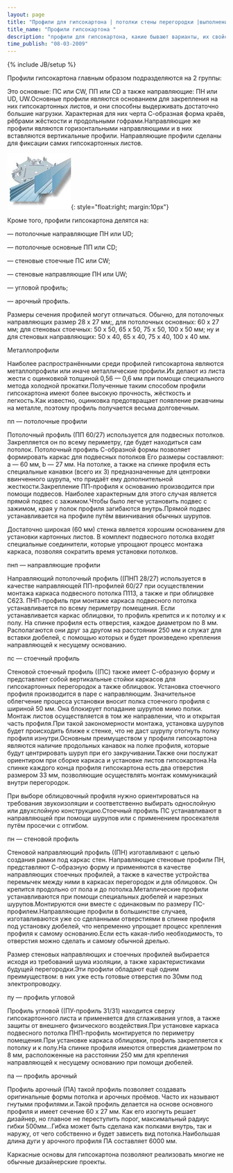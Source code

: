 ```yaml
---
layout: page
title: "Профили для гипсокартона | потолки стены перегородки |выполнение работ"
title_name: "Профили гипсокартона "
description: "профили для гипсокартона, какие бывают варианты, их свойства и функции"
time_publish: "08-03-2009"
---
```

{% include JB/setup %}

Профили гипсокартона главным образом подразделяются на 2 группы:

Это основные: ПС или CW, ПП или CD а также направляющие: ПН или UD, UW.Основные профили являются основанием для закрепления на них гипсокартонных листов, и они способны выдерживать достаточно большие нагрузки. Характерная для них черта С-образная форма краёв, рёбрами жёсткости и продольными гофрами.Направляющие же профили являются горизонтальными направляющими и в них вставляются вертикальные профили. Направляющие профили сделаны для фиксации самих гипсокартонных листов.

![Профили гипсокартона](images/2-profil.jpg){: style="float:right; margin:10px"}

Кроме того, профили гипсокартона делятся на:

— потолочные направляющие ПН или UD;

— потолочные основные ПП или CD;

— стеновые стоечные ПС или CW;

— стеновые направляющие ПН или UW;

— угловой профиль;

— арочный профиль.

Размеры сечения профилей могут отличаться. Обычно, для потолочных направляющих размер 28 х 27 мм;, для потолочных основных: 60 х 27 мм; для стеновых стоечных: 50 х 50, 65 х 50, 75 х 50, 100 х 50 мм; ну и для стеновых направляющих: 50 х 40, 65 х 40, 75 х 40, 100 х 40 мм.

Металлопрофили

Наиболее распространёнными среди профилей гипсокартона являются металлопрофили или иначе металлические профили.Их делают из листа жести с оцинковкой толщиной 0,56 — 0,6 мм при помощи специального метода холодной прокатки.Полученные таким способом профили гипсокартона имеют более высокую прочность, жёсткость и легкость.Как известно, оцинковка предотвращает появление ржавчины на металле, поэтому профиль получается весьма долговечным.

пп — потолочные профили

Потолочный профиль (ПП 60/27) используется для подвесных потолков.
Закрепляется он по всему периметру, где будет находиться сам потолок.
Потолочный профиль С-образной формы позволяет формировать каркас для подвесных потолков
Его размеры составляют: а — 60 мм, b — 27 мм.
На потолке, а также на спинке профиля есть специальные канавки (всего их 3) предназначенные для центровки ввинченного шурупа, что придаёт ему дополнительной жесткости.Закрепление ПП-профиля к основанию производится при помощи подвесов. Наиболее характерным для этого случая является прямой подвес с зажимом.Чтобы было легче установить подвес с зажимом, края у полок профиля загибаются внутрь.Прямой подвес устанавливается на профиле путём ввинчивания обычных шурупов.

Достаточно широкая (60 мм) стенка является хорошим основанием для установки картонных листов.
В комплект подвесного потолка входят специальные соединители, которые упрощают процесс монтажа каркаса, позволяя сократить время установки потолков.

пнп — направляющие профили

Направляющий потолочный профиль ((ПНП 28/27) используется в качестве направляющей ПП-профилей 60/27 при осуществлении монтажа каркаса подвесного потолка П113, а также и при облицовке С623.
ПНП-профиль при монтаже каркаса подвесного потолка устанавливается по всему периметру помещения.
Если устанавливается каркас облицовки, то профиль крепится и к потолку и к полу.
На спинке профиля есть отверстия, каждое диаметром по 8 мм. Располагаются они друг за другом на расстоянии 250 мм и служат для вставки дюбелей, с помощью которых и будет произведено крепления направляющей к несущему основанию.

пс — стоечный профиль

Стеновой стоечный профиль ((ПС) также имеет С-образную форму и представляет собой вертикальные стойки каркасов для гипсокартонных перегородок а также облицовок.
Установка стоечного профиля производится в паре с направляющим.
Значительное облегчение процесса установки вносит полка стоечного профиля с шириной 50 мм. Она блокирует попадание шурупов мимо полки. Монтаж листов осуществляется в том же направлении, что и открытая часть профиля.При такой закономерности монтажа, установка шурупов будет происходить ближе к стенке, что не даст шурупу отогнуть полку профиля изнутри.Основным преимуществом у профиля гипсокартона являются наличие продольных канавок на полке профиля, которые будут центрировать шуруп при его закручивании.Также они послужат ориентиром при сборке каркаса и установке листов гипсокартона.На спинке каждого конца профиля гипсокартона есть два отверстия размером 33 мм, позволяющие осуществлять монтаж коммуникаций внутри перегородок.

При выборе облицовочный профиля нужно ориентироваться на требования звукоизоляции и соответственно выбирать однослойную или двухслойную конструкцию.Стоечный профиль ПС устанавливают в направляющей при помощи шурупов или с применением просекателя путём просечки с отгибом.

пн — стеновой профиль

Стеновой направляющий профиль ((ПН) изготавливают с целью создания рамки под каркас стен.
Направляющие стеновые профили ПН, представляют С-образную форму и применяются в качестве направляющих стоечных профилей, а также в качестве устройства перемычек между ними в каркасах перегородок и для облицовок.
Он крепится продольно от пола и до потолка.Металлические профили устанавливаются при помощи специальных дюбелей и нарезных шурупов.Монтируются они вместе с одинаковым по размеру ПС-профилем.Направляющие профили в большинстве случаев, изготавливаются уже со сделанными отверстиями в спинке профиля под установку дюбелей, что непременно упрощает процесс крепления профиля к самому основанию.Если есть какая-либо необходимость, то отверстия можно сделать и самому обычной дрелью.

Размер стеновых направляющих и стоечных профилей выбирается исходя из требований шума изоляции, а также характеристиками будущей перегородки.Эти профили обладают ещё одним преимуществом: в них уже есть готовые отверстия по 30мм под электропроводку.

пу — профиль угловой

Профиль угловой ((ПУ-профиль 31/31) находится сверху гипсокартонного листа и применяется для сглаживания углов, а также защиты от внешнего физического воздействия.При установке каркаса подвесного потолка ПНП-профиль монтируется по периметру помещения.При установке каркаса облицовки, профиль закрепляется к потолку и к полу.На спинке профиля имеются отверстия диаметром по 8 мм, расположенные на расстоянии 250 мм для крепления направляющей к несущему основанию при помощи дюбелей.

па — профиль арочный

Профиль арочный (ПА) такой профиль позволяет создавать оригинальные формы потолка и арочных проёмов. Часто их называют гнутыми профилями.и.Такой профиль делается на основе основного профиля и имеет сечение 60 х 27 мм.
Как его изогнуть решает дизайнер, но главное не переступить порог, максимальный радиус гибки 500мм...Гибка может быть сделана как полками внутрь, так и наружу, от чего собственно и будет зависеть вид потолка.Наибольшая длина дуги у арочного профиля ПА составляет 6000 мм.

Каркасные основы для гипсокартона позволяют реализовать многие не обычные дизайнерские проекты.


